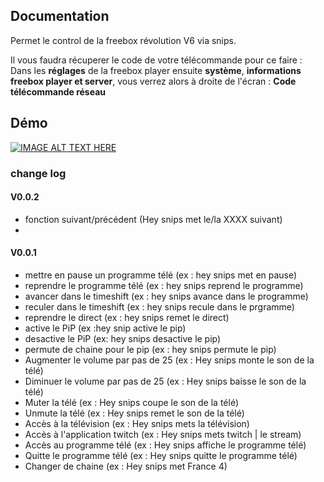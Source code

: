 ## Documentation

Permet le control de la freebox révolution V6 via snips.

Il vous faudra récuperer le code de votre télécommande pour ce faire :
Dans les **réglages** de la freebox player ensuite **système**, **informations freebox player et server**, vous verrez alors à droite de l'écran : **Code télécommande réseau**

## Démo

[![IMAGE ALT TEXT HERE](http://img.youtube.com/vi/ntSlGBUQ0c0/0.jpg)](https://youtu.be/ntSlGBUQ0c0)

### change log

#### V0.0.2

-   fonction suivant/précédent (Hey snips met le/la XXXX suivant)
-

#### V0.0.1
-   mettre en pause un programme télé (ex : hey snips met en pause)
-   reprendre le programme télé (ex : hey snips reprend le programme)
-   avancer dans le timeshift (ex : hey snips avance dans le programme)
-   reculer dans le timeshift (ex : hey snips recule dans le prgramme)
-   reprendre le direct (ex : hey snips remet le direct)
-   active le PiP (ex :hey snip active le pip)
-   desactive le PiP (ex: hey snips desactive le pip)
-   permute de chaine pour le pip (ex : hey snips permute le pip)
-   Augmenter le volume par pas de 25 (ex : Hey snips monte le son de la télé)
-   Diminuer le volume par pas de 25 (ex : Hey snips baisse le son de la télé)
-   Muter la télé (ex : Hey snips coupe le son de la télé)
-   Unmute la télé (ex : Hey snips remet le son de la télé)
-   Accès à la télévision (ex : Hey snips mets la télévision)
-   Accès à l'application twitch (ex : Hey snips mets twitch | le stream)
-   Accès au programme télé (ex : Hey snips affiche le programme télé)
-   Quitte le programme télé (ex : Hey snips quitte le programme télé)
-   Changer de chaine (ex : Hey snips met France 4)
